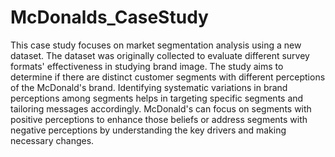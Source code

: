 # McDonalds_CaseStudy
This case study focuses on market segmentation analysis using a new dataset. The dataset was originally collected to evaluate different survey formats' effectiveness in studying brand image. The study aims to determine if there are distinct customer segments with different perceptions of the McDonald's brand. Identifying systematic variations in brand perceptions among segments helps in targeting specific segments and tailoring messages accordingly. McDonald's can focus on segments with positive perceptions to enhance those beliefs or address segments with negative perceptions by understanding the key drivers and making necessary changes.
